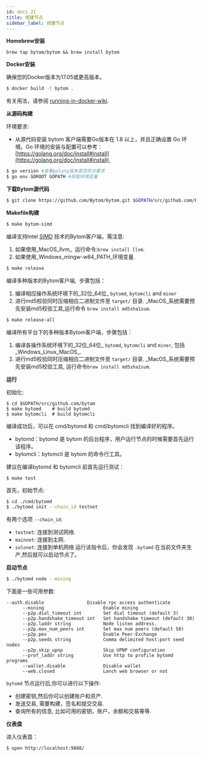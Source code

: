 ```yaml
---
id: docs_21
title: 搭建节点
sidebar_label: 搭建节点
---
```


**Homebrew安装**

```
brew tap bytom/bytom && brew install bytom
```
**Docker安装**

确保您的Docker版本为17.05或更高版本。

```bash
$ docker build -t bytom .
```

有关用法，请参阅 [running-in-docker-wiki](https://github.com/Bytom/bytom/wiki/Running-in-Docker).

**从源码构建**

环境要求:

- 从源代码安装 bytom 客户端需要Go版本在 1.8 以上，并且正确设置 Go 环境。Go 环境的安装与配置可以参考：[https://golang.org/doc/install#install](https://golang.org/doc/install#install) 

```bash
$ go version #查看golang版本是否符合要求
$ go env GOROOT GOPATH #获取环境变量
```

**下载Bytom源代码**

```bash
$ git clone https://github.com/Bytom/bytom.git $GOPATH/src/github.com/bytom
```

**Makefile构建**

```bash
$ make bytom-simd
```

编译支持Intel [SIMD](https://en.wikipedia.org/wiki/Streaming_SIMD_Extensionsl) 技术的Bytom客户端，需注意:

1. 如果使用_MacOS_llvm_  运行命令:`brew install llvm`.
1. 如果使用_Windows_mingw-w64_PATH_环境变量.

```bash
$ make release
```

编译多种版本的Bytom客户端,  步骤包括：

1. 编译相应操作系统环境下的_32位_64位_ `bytomd`, `bytomcli` and `miner`
1. 进行md5校验同时压缩相应二进制文件至 `target/` 目录. _MacOS_系统需要预先安装md5校验工具,运行命令 `brew install md5sha1sum`.

```bash
$ make release-all
```

编译所有平台下的多种版本Bytom客户端，步骤包括：

1. 编译各操作系统环境下的_32位_64位_ `bytomd`, `bytomcli` and `miner`, 包括_Windows_Linux_MacOS_.
1. 进行md5校验同时压缩相应二进制文件至 `target/` 目录. _MacOS_系统需要预先安装md5校验工具, 运行命令`brew install md5sha1sum`.

**运行**

初始化:

```shell
$ cd $GOPATH/src/github.com/bytom
$ make bytomd    # build bytomd
$ make bytomcli  # build bytomcli
```

编译成功后，可以在 cmd/bytomd 和 cmd/bytomcli 找到编译好的程序。

- bytomd：bytomd 是 bytom 的后台程序，用户运行节点的时候需要首先运行该程序。
- bytomcli：bytomcli 是 bytom 的命令行工具。

建议在编译bytomd 和 bytomcli 前首先运行测试：

```shell
$ make test
```

首先，初始节点:

```bash
$ cd ./cmd/bytomd
$ ./bytomd init --chain_id testnet
```

有两个选项 `--chain_id`:

- `testnet`: 连接到测试网络.
- `mainnet`: 连接到主网.
- `solonet`: 连接到单机网络
运行该指令后，你会发现 `.bytomd` 在当前文件夹生产,然后就可以启动节点了。

**启动节点**

```bash
$ ./bytomd node --mining
```

下面是一些可用参数:

```
--auth.disable                Disable rpc access authenticate
      --mining                      Enable mining
      --p2p.dial_timeout int        Set dial timeout (default 3)
      --p2p.handshake_timeout int   Set handshake timeout (default 30)
      --p2p.laddr string            Node listen address.
      --p2p.max_num_peers int       Set max num peers (default 50)
      --p2p.pex                     Enable Peer-Exchange
      --p2p.seeds string            Comma delimited host:port seed nodes
      --p2p.skip_upnp               Skip UPNP configuration
      --prof_laddr string           Use http to profile bytomd programs
      --wallet.disable              Disable wallet
      --web.closed                  Lanch web browser or not
```

`bytomd` 节点运行后,你可以进行以下操作:

- 创建密钥,然后你可以创建账户和资产.
- 发送交易, 需要构建，签名和提交交易.
- 查询所有的信息, 比如可用的密钥，账户，余额和交易等等.

**仪表盘**

进入仪表盘：

```
$ open http://localhost:9888/
```
